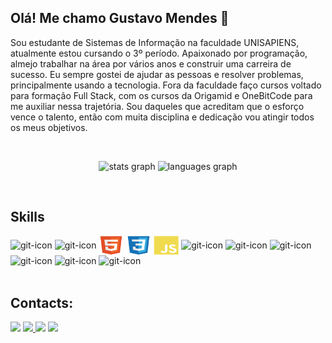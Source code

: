 ## Olá! Me chamo Gustavo Mendes 👋
 <p> Sou estudante de Sistemas de Informação na faculdade UNISAPIENS, atualmente estou cursando o 3º período. Apaixonado por programação, almejo trabalhar na área por vários anos e construir uma carreira de sucesso. Eu sempre gostei de ajudar as pessoas e resolver problemas, principalmente usando a tecnologia. Fora da faculdade faço cursos voltado para formação Full Stack, com os cursos da Origamid e OneBitCode para me auxiliar nessa trajetória. Sou daqueles que acreditam que o esforço vence o talento, então com muita disciplina e dedicação vou atingir todos os meus objetivos.</p>
 
 &nbsp;

<div align="center">
  <img src="https://github-readme-stats.vercel.app/api?username=GustavoRMendes&hide_title=false&hide_rank=false&show_icons=true&include_all_commits=true&count_private=true&disable_animations=false&theme=dracula&locale=en&hide_border=false" height="150" alt="stats graph"/>
  <img src="https://github-readme-stats.vercel.app/api/top-langs?username=GustavoRMendes&locale=en&hide_title=false&layout=compact&card_width=320&langs_count=5&theme=dracula&hide_border=false" height="150" alt="languages graph"  />
</div>

&nbsp;


## Skills

<div style="display: inline_block">
<img align="center" alt="git-icon" height="30" width="40" src="https://www.svgrepo.com/show/452210/git.svg">
 <img align="center" alt="git-icon" height="30" width="40" src="https://www.svgrepo.com/show/452202/figma.svg">
 <img align="center" alt="html-icon" height="30" width="40" src="https://raw.githubusercontent.com/devicons/devicon/master/icons/html5/html5-original.svg">
  <img align="center" alt="css-icon" height="30" width="40" src="https://raw.githubusercontent.com/devicons/devicon/master/icons/css3/css3-original.svg">
  <img align="center" alt="javascript-icon" height="30" width="40" src="https://raw.githubusercontent.com/devicons/devicon/master/icons/javascript/javascript-plain.svg">
  <img align="center" alt="git-icon" height="30" width="40" src="https://raw.githubusercontent.com/jmnote/z-icons/master/svg/cpp.svg">
 <img align="center" alt="git-icon" height="30" width="40" src="https://www.svgrepo.com/show/374144/typescript.svg">
<img align="center" alt="git-icon" height="30" width="40" src="https://www.svgrepo.com/show/452075/node-js.svg">
<img align="center" alt="git-icon" height="30" width="40" src="https://www.svgrepo.com/show/452234/java.svg">
  <img align="center" alt="git-icon" height="30" width="40" src="https://www.svgrepo.com/show/452092/react.svg">
 <img align="center" alt="git-icon" height="30" width="40" src="https://www.svgrepo.com/show/521299/next-16.svg">
  
 
</div><br>

## Contacts:

<div> 
<a href="https://wa.me/554792442004?text=Olá%20Gustavo!%20Vim%20do%20seu%20portifólio." target="_blank"><img src="https://img.shields.io/badge/WhatsApp-25D366?style=for-the-badge&logo=whatsapp&logoColor=white"></img></a>
<a href="https://www.instagram.com/gustavormendess_dev" target="_blank"><img src="https://img.shields.io/badge/-Instagram-%23E4405F?style=for-the-badge&logo=instagram&logoColor=white">
</a>
<a href="mailto:gustavormendess@gmail.com" target="_blank"> <img src="https://img.shields.io/badge/-Gmail-%23333?style=for-the-badge&logo=gmail&logoColor=white"></a>
<a href="https://www.linkedin.com/in/gustavormendess" target="_blank"><img src="https://img.shields.io/badge/-LinkedIn-%230077B5?style=for-the-badge&logo=linkedin&logoColor=white"></a> 
</div>&nbsp;&nbsp;



 



  
